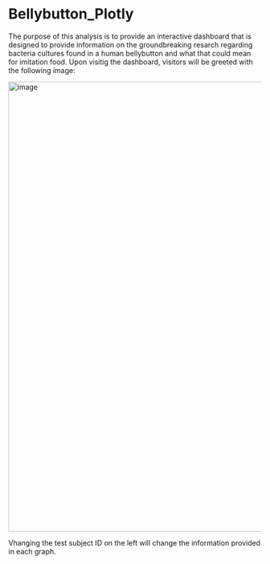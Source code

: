 # Bellybutton_Plotly

The purpose of this analysis is to provide an interactive dashboard that is designed to provide information on the groundbreaking resarch regarding bacteria cultures found in a human bellybutton and what that could mean for imitation food. Upon visitig the dashboard, visitors will be greeted with the following image:

<img width="896" alt="image" src="https://user-images.githubusercontent.com/107585908/188609615-ae0f0557-4d07-48db-93e3-58d46ec187d6.png">

Vhanging the test subject ID on the left will change the information provided in each graph. 
